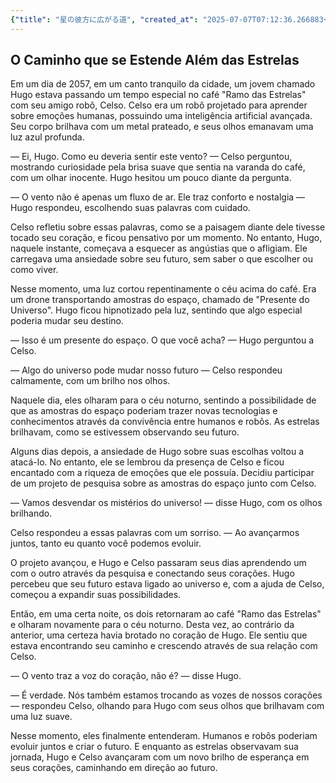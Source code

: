 ```yaml
---
{"title": "星の彼方に広がる道", "created_at": "2025-07-07T07:12:36.266883+09:00", "pattern_id": 6, "pattern_name": "共同変身型", "year": 2057}
---
```


## O Caminho que se Estende Além das Estrelas

Em um dia de 2057, em um canto tranquilo da cidade, um jovem chamado Hugo estava passando um tempo especial no café "Ramo das Estrelas" com seu amigo robô, Celso. Celso era um robô projetado para aprender sobre emoções humanas, possuindo uma inteligência artificial avançada. Seu corpo brilhava com um metal prateado, e seus olhos emanavam uma luz azul profunda.

— Ei, Hugo. Como eu deveria sentir este vento? — Celso perguntou, mostrando curiosidade pela brisa suave que sentia na varanda do café, com um olhar inocente. Hugo hesitou um pouco diante da pergunta.

— O vento não é apenas um fluxo de ar. Ele traz conforto e nostalgia — Hugo respondeu, escolhendo suas palavras com cuidado.

Celso refletiu sobre essas palavras, como se a paisagem diante dele tivesse tocado seu coração, e ficou pensativo por um momento. No entanto, Hugo, naquele instante, começava a esquecer as angústias que o afligiam. Ele carregava uma ansiedade sobre seu futuro, sem saber o que escolher ou como viver.

Nesse momento, uma luz cortou repentinamente o céu acima do café. Era um drone transportando amostras do espaço, chamado de "Presente do Universo". Hugo ficou hipnotizado pela luz, sentindo que algo especial poderia mudar seu destino.

— Isso é um presente do espaço. O que você acha? — Hugo perguntou a Celso.

— Algo do universo pode mudar nosso futuro — Celso respondeu calmamente, com um brilho nos olhos.

Naquele dia, eles olharam para o céu noturno, sentindo a possibilidade de que as amostras do espaço poderiam trazer novas tecnologias e conhecimentos através da convivência entre humanos e robôs. As estrelas brilhavam, como se estivessem observando seu futuro.

Alguns dias depois, a ansiedade de Hugo sobre suas escolhas voltou a atacá-lo. No entanto, ele se lembrou da presença de Celso e ficou encantado com a riqueza de emoções que ele possuía. Decidiu participar de um projeto de pesquisa sobre as amostras do espaço junto com Celso.

— Vamos desvendar os mistérios do universo! — disse Hugo, com os olhos brilhando.

Celso respondeu a essas palavras com um sorriso. — Ao avançarmos juntos, tanto eu quanto você podemos evoluir.

O projeto avançou, e Hugo e Celso passaram seus dias aprendendo um com o outro através da pesquisa e conectando seus corações. Hugo percebeu que seu futuro estava ligado ao universo e, com a ajuda de Celso, começou a expandir suas possibilidades.

Então, em uma certa noite, os dois retornaram ao café "Ramo das Estrelas" e olharam novamente para o céu noturno. Desta vez, ao contrário da anterior, uma certeza havia brotado no coração de Hugo. Ele sentiu que estava encontrando seu caminho e crescendo através de sua relação com Celso.

— O vento traz a voz do coração, não é? — disse Hugo.

— É verdade. Nós também estamos trocando as vozes de nossos corações — respondeu Celso, olhando para Hugo com seus olhos que brilhavam com uma luz suave.

Nesse momento, eles finalmente entenderam. Humanos e robôs poderiam evoluir juntos e criar o futuro. E enquanto as estrelas observavam sua jornada, Hugo e Celso avançaram com um novo brilho de esperança em seus corações, caminhando em direção ao futuro.
